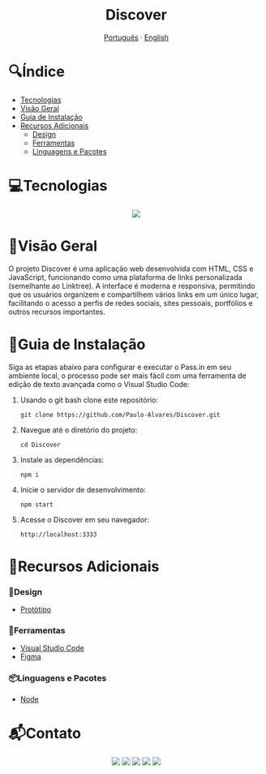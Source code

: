 <h1 align="center">
  Discover
</h1>

<p align="center">
  <a href="#">Português</a> · <a href="/docs/README_EN.md">English</a>
</p>

# 🔍Índice <!-- omit in toc -->
- [Tecnologias](#tecnologias)
- [Visão Geral](#visão-geral)
- [Guia de Instalação](#guia-de-instalação)
- [Recursos Adicionais](#recursos-adicionais)
  - [Design](#design)
  - [Ferramentas](#ferramentas)
  - [Linguagens e Pacotes](#linguagens-e-pacotes)

# 💻Tecnologias
  <div align="center">
    <img src="https://iconsverse.vercel.app/icons?i=html,css,js">
  </div>

# 📝Visão Geral
O projeto Discover é uma aplicação web desenvolvida com HTML, CSS e JavaScript, funcionando como uma plataforma de links personalizada (semelhante ao Linktree). A interface é moderna e responsiva, permitindo que os usuários organizem e compartilhem vários links em um único lugar, facilitando o acesso a perfis de redes sociais, sites pessoais, portfólios e outros recursos importantes.

# 📖Guia de Instalação
Siga as etapas abaixo para configurar e executar o Pass.in em seu ambiente local, o processo pode ser mais fácil com uma ferramenta de edição de texto avançada como o Visual Studio Code:

1. Usando o git bash clone este repositório:
   ```
   git clone https://github.com/Paulo-Alvares/Discover.git
   ```
   
2. Navegue até o diretório do projeto:
   ```
   cd Discover
   ```

3. Instale as dependências:
   ``` 
   npm i
   ```

4. Inicie o servidor de desenvolvimento:
   ``` 
   npm start
   ```

5. Acesse o Discover em seu navegador:
   ```
   http://localhost:3333
   ```

# 🔗Recursos Adicionais
### 🎨Design
  - <a href="https://www.figma.com/design/pbHGOBCExCli4pazRNqlsG/DevLinks-%E2%80%A2-Projeto-Discover-(Community)?node-id=10-620&node-type=canvas&t=ozMSLBbvt4y9diQq-0">Protótipo</a>

### 🔧Ferramentas
  - <a href="https://code.visualstudio.com/download">Visual Studio Code</a>
  - <a href="https://www.figma.com/">Figma</a>

### 📦Linguagens e Pacotes
  - <a href="https://nodejs.org/en/download/package-manager">Node</a>

# 📬Contato
<div align="center"> 
  <a href = "mailto:pauloalvares66@gmail.com"><img src="https://img.shields.io/badge/Gmail-D14836?style=for-the-badge&logo=gmail&logoColor=white"></a>
  <a href="https://www.linkedin.com/in/paulo-alvares/"><img src="https://img.shields.io/badge/-LinkedIn-%230077B5?style=for-the-badge&logo=linkedin&logoColor=white"></a> 
  <a href="https://www.instagram.com/paulo_10111/"><img src="https://img.shields.io/badge/-Instagram-%23E4405F?style=for-the-badge&logo=instagram&logoColor=white"></a>
  <a href="https://www.facebook.com/paulogabriel.alvares"><img src="https://img.shields.io/badge/Facebook-1877F2?style=for-the-badge&logo=facebook&logoColor=white"></a>
  <a href="https://codepen.io/Poulos-Alvares"><img src="https://img.shields.io/badge/Codepen-000000?style=for-the-badge&logo=codepen&logoColor=white"></a>
</div>